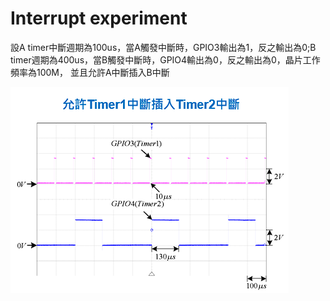 # Interrupt experiment

設A timer中斷週期為100us，當A觸發中斷時，GPIO3輸出為1，反之輸出為0;B timer週期為400us，當B觸發中斷時，GPIO4輸出為0，反之輸出為0，晶片工作頻率為100M，
並且允許A中斷插入B中斷

![alt text](image.png)